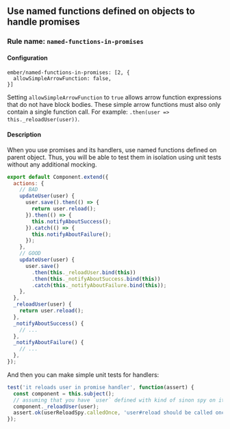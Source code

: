 ## Use named functions defined on objects to handle promises

### Rule name: `named-functions-in-promises`

#### Configuration

```
ember/named-functions-in-promises: [2, {
  allowSimpleArrowFunction: false,
}]
```

Setting `allowSimpleArrowFunction` to `true` allows arrow function expressions that do not have block bodies.
These simple arrow functions must also only contain a single function call.
For example: `.then(user => this._reloadUser(user))`.

#### Description

When you use promises and its handlers, use named functions defined on parent object. Thus, you will be able to test them in isolation using unit tests without any additional mocking.

```javascript
export default Component.extend({
  actions: {
    // BAD
    updateUser(user) {
      user.save().then(() => {
        return user.reload();
      }).then(() => {
        this.notifyAboutSuccess();
      }).catch(() => {
        this.notifyAboutFailure();
      });
    },
    // GOOD
    updateUser(user) {
      user.save()
        .then(this._reloadUser.bind(this))
        .then(this._notifyAboutSuccess.bind(this))
        .catch(this._notifyAboutFailure.bind(this));
    },
  },
  _reloadUser(user) {
    return user.reload();
  },
  _notifyAboutSuccess() {
    // ...
  },
  _notifyAboutFailure() {
    // ...
  },
});
```

And then you can make simple unit tests for handlers:

```javascript
test('it reloads user in promise handler', function(assert) {
  const component = this.subject();
  // assuming that you have `user` defined with kind of sinon spy on its reload method
  component._reloadUser(user);
  assert.ok(userReloadSpy.calledOnce, 'user#reload should be called once');
});
```
